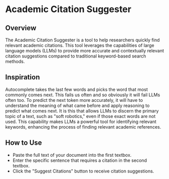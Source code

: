 # Academic Citation Suggester

## Overview

The Academic Citation Suggester is a tool to help researchers quickly find relevant academic citations. This tool leverages the capabilities of large language models (LLMs) to provide more accurate and contextually relevant citation suggestions compared to traditional keyword-based search methods.

## Inspiration

Autocomplete takes the last few words and picks the word that most commonly comes next. This fails us often and so obviously it will fail LLMs often too. To predict the next token more accurately, it will have to understand the meaning of what came before and apply reasoning to predict what comes next. It is this that allows LLMs to discern the primary topic of a text, such as "soft robotics," even if those exact words are not used. This capability makes LLMs a powerful tool for identifying relevant keywords, enhancing the process of finding relevant academic references.

## How to Use

- Paste the full text of your document into the first textbox.
- Enter the specific sentence that requires a citation in the second textbox.
- Click the "Suggest Citations" button to receive citation suggestions.
